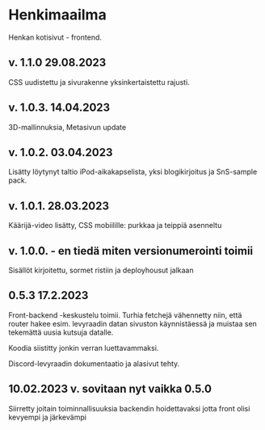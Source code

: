 # Henkimaailma

Henkan kotisivut - frontend.

## v. 1.1.0 29.08.2023

CSS uudistettu ja sivurakenne yksinkertaistettu rajusti.

## v. 1.0.3. 14.04.2023

3D-mallinnuksia, Metasivun update

## v. 1.0.2. 03.04.2023

Lisätty löytynyt taltio iPod-aikakapselista, yksi blogikirjoitus ja SnS-sample pack.

## v. 1.0.1. 28.03.2023

Käärijä-video lisätty, CSS mobiilille: purkkaa ja teippiä asenneltu

## v. 1.0.0. - en tiedä miten versionumerointi toimii

Sisällöt kirjoitettu, sormet ristiin ja deployhousut jalkaan

## 0.5.3 17.2.2023

Front-backend -keskustelu toimii. Turhia fetchejä vähennetty niin, että router hakee esim. levyraadin datan sivuston käynnistäessä ja muistaa sen tekemättä uusia kutsuja datalle.

Koodia siistitty jonkin verran luettavammaksi.

Discord-levyraadin dokumentaatio ja alasivut tehty.

## 10.02.2023 v. sovitaan nyt vaikka 0.5.0

Siirretty joitain toiminnallisuuksia backendin hoidettavaksi jotta front olisi kevyempi ja järkevämpi